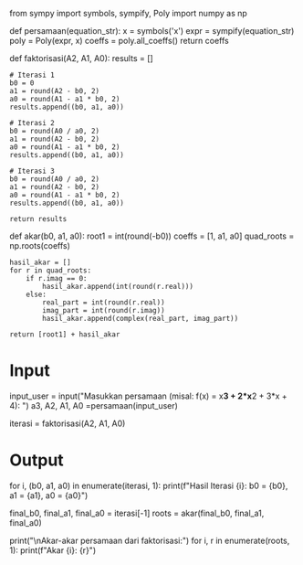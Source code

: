 from sympy import symbols, sympify, Poly
import numpy as np

def persamaan(equation_str):
    x = symbols('x')
    expr = sympify(equation_str)
    poly = Poly(expr, x)
    coeffs = poly.all_coeffs()
    return coeffs

def faktorisasi(A2, A1, A0):
    results = []

    # Iterasi 1
    b0 = 0
    a1 = round(A2 - b0, 2)
    a0 = round(A1 - a1 * b0, 2)
    results.append((b0, a1, a0))

    # Iterasi 2
    b0 = round(A0 / a0, 2)
    a1 = round(A2 - b0, 2)
    a0 = round(A1 - a1 * b0, 2)
    results.append((b0, a1, a0))

    # Iterasi 3
    b0 = round(A0 / a0, 2)
    a1 = round(A2 - b0, 2)
    a0 = round(A1 - a1 * b0, 2)
    results.append((b0, a1, a0))

    return results

def akar(b0, a1, a0):
    root1 = int(round(-b0))
    coeffs = [1, a1, a0]
    quad_roots = np.roots(coeffs)

    hasil_akar = []
    for r in quad_roots:
        if r.imag == 0:
            hasil_akar.append(int(round(r.real)))
        else:
            real_part = int(round(r.real))
            imag_part = int(round(r.imag))
            hasil_akar.append(complex(real_part, imag_part))

    return [root1] + hasil_akar


# Input
input_user = input("Masukkan persamaan (misal: f(x) = x**3 + 2*x**2 + 3*x + 4): ")
a3, A2, A1, A0 =persamaan(input_user)

iterasi = faktorisasi(A2, A1, A0)

# Output
for i, (b0, a1, a0) in enumerate(iterasi, 1):
    print(f"Hasil Iterasi {i}: b0 = {b0}, a1 = {a1}, a0 = {a0}")

final_b0, final_a1, final_a0 = iterasi[-1]
roots = akar(final_b0, final_a1, final_a0)

print("\nAkar-akar persamaan dari faktorisasi:")
for i, r in enumerate(roots, 1):
    print(f"Akar {i}: {r}")

